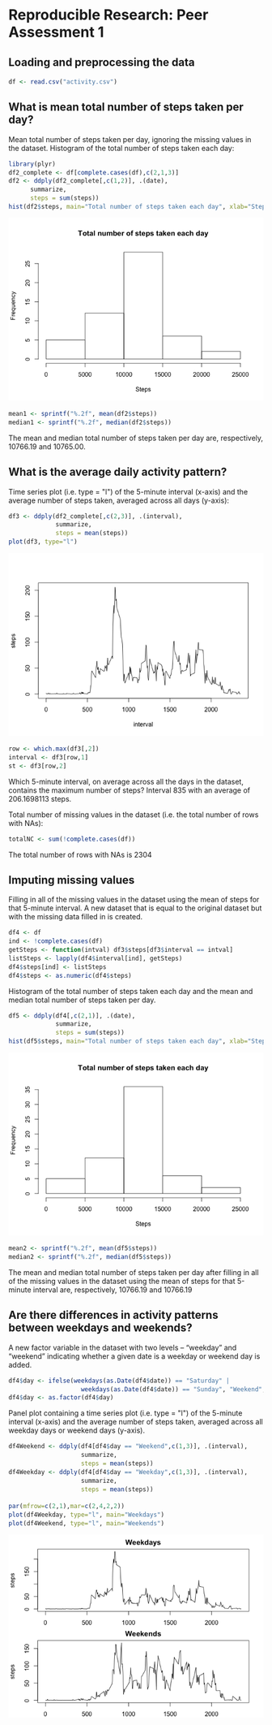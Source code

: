 # Reproducible Research: Peer Assessment 1


## Loading and preprocessing the data


```r
df <- read.csv("activity.csv")
```

## What is mean total number of steps taken per day?

Mean total number of steps taken per day, ignoring the missing values in the dataset.
Histogram of the total number of steps taken each day:


```r
library(plyr)
df2_complete <- df[complete.cases(df),c(2,1,3)]
df2 <- ddply(df2_complete[,c(1,2)], .(date), 
      summarize, 
      steps = sum(steps))
hist(df2$steps, main="Total number of steps taken each day", xlab="Steps")
```

![](PA1_template_files/figure-html/unnamed-chunk-2-1.png) 

```r
mean1 <- sprintf("%.2f", mean(df2$steps))
median1 <- sprintf("%.2f", median(df2$steps))
```

The mean and median total number of steps taken per day are, respectively, 10766.19 and 10765.00.

## What is the average daily activity pattern?

Time series plot (i.e. type = "l") of the 5-minute interval (x-axis) and the average number of steps taken, averaged across all days (y-axis):


```r
df3 <- ddply(df2_complete[,c(2,3)], .(interval), 
             summarize, 
             steps = mean(steps))
plot(df3, type="l")
```

![](PA1_template_files/figure-html/unnamed-chunk-3-1.png) 

```r
row <- which.max(df3[,2])
interval <- df3[row,1]
st <- df3[row,2]
```

Which 5-minute interval, on average across all the days in the dataset, contains the maximum number of steps? Interval 835 with an average of 206.1698113 steps.

Total number of missing values in the dataset (i.e. the total number of rows with NAs): 


```r
totalNC <- sum(!complete.cases(df))
```

The total number of rows with NAs is 2304

## Imputing missing values

Filling in all of the missing values in the dataset using the mean of steps for that 5-minute interval. A new dataset that is equal to the original dataset but with the missing data filled in is created.


```r
df4 <- df
ind <- !complete.cases(df)
getSteps <- function(intval) df3$steps[df3$interval == intval] 
listSteps <- lapply(df4$interval[ind], getSteps)
df4$steps[ind] <- listSteps
df4$steps <- as.numeric(df4$steps)
```

Histogram of the total number of steps taken each day and the mean and median total number of steps taken per day.


```r
df5 <- ddply(df4[,c(2,1)], .(date), 
             summarize, 
             steps = sum(steps))
hist(df5$steps, main="Total number of steps taken each day", xlab="Steps")
```

![](PA1_template_files/figure-html/unnamed-chunk-6-1.png) 

```r
mean2 <- sprintf("%.2f", mean(df5$steps))
median2 <- sprintf("%.2f", median(df5$steps))
```

The mean and median total number of steps taken per day after filling in all of the missing values in the dataset using the mean of steps for that 5-minute interval are, respectively, 10766.19 and 10766.19

## Are there differences in activity patterns between weekdays and weekends?

A new factor variable in the dataset with two levels – “weekday” and “weekend” indicating whether a given date is a weekday or weekend day is added.


```r
df4$day <- ifelse(weekdays(as.Date(df4$date)) == "Saturday" | 
                    weekdays(as.Date(df4$date)) == "Sunday", "Weekend", "Weekday")
df4$day <- as.factor(df4$day)
```

Panel plot containing a time series plot (i.e. type = "l") of the 5-minute interval (x-axis) and the average number of steps taken, averaged across all weekday days or weekend days (y-axis).


```r
df4Weekend <- ddply(df4[df4$day == "Weekend",c(1,3)], .(interval), 
                    summarize, 
                    steps = mean(steps))    
df4Weekday <- ddply(df4[df4$day == "Weekday",c(1,3)], .(interval), 
                    summarize, 
                    steps = mean(steps))

par(mfrow=c(2,1),mar=c(2,4,2,2))
plot(df4Weekday, type="l", main="Weekdays")
plot(df4Weekend, type="l", main="Weekends")
```

![](PA1_template_files/figure-html/unnamed-chunk-8-1.png) 

